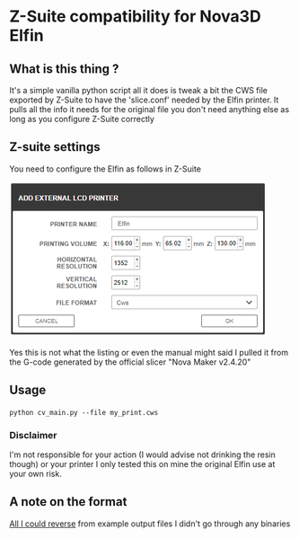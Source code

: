 # Z-Suite compatibility for Nova3D Elfin
## What is this thing ?
It's a simple vanilla python script all it does is tweak a bit the CWS file exported by Z-Suite to have the 'slice.conf' needed by the Elfin printer. 
It pulls all the info it needs for the original file you don't need anything else as long as you configure Z-Suite correctly
## Z-suite settings
You need to configure the Elfin as follows in Z-Suite

![alt text](./images/zotrax_settings.PNG "elfin z-suite config")

Yes this is not what the listing or even the manual might said I pulled it from the G-code generated by the official slicer "Nova Maker v2.4.20"   
## Usage
`python cv_main.py --file my_print.cws`

### Disclaimer
I'm not responsible for your action (I would advise not drinking the resin though) or your printer I only tested this on mine the original Elfin use at your own risk.

## A note on the format
[All I could reverse](format.md) from example output files I didn't go through any binaries